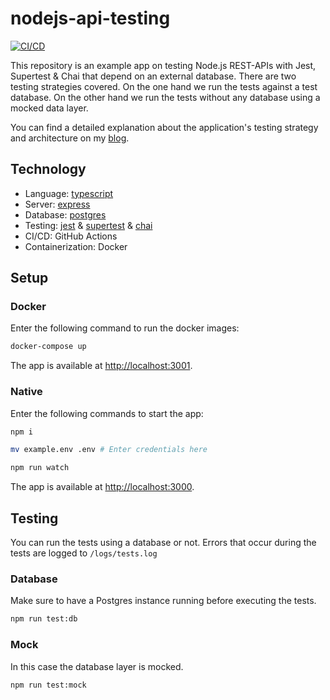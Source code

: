 # nodejs-api-testing

[![CI/CD](https://github.com/larswaechter/nodejs-api-testing/actions/workflows/actions.yml/badge.svg)](https://github.com/larswaechter/nodejs-api-testing/actions/workflows/actions.yml)

This repository is an example app on testing Node.js REST-APIs with Jest, Supertest & Chai that depend on an external database. There are two testing strategies covered. On the one hand we run the tests against a test database. On the other hand we run the tests without any database using a mocked data layer.

You can find a detailed explanation about the application's testing strategy and architecture on my [blog](https://larswaechter.dev/blog/nodejs-api-testing/).

## Technology

- Language: [typescript](https://www.npmjs.com/package/typescript)
- Server: [express](https://www.npmjs.com/package/express)
- Database: [postgres](https://www.npmjs.com/package/pg)
- Testing: [jest](https://www.npmjs.com/package/jest) & [supertest](https://www.npmjs.com/package/supertest) & [chai](https://www.npmjs.com/package/chai)
- CI/CD: GitHub Actions
- Containerization: Docker

## Setup

### Docker

Enter the following command to run the docker images:

```bash
docker-compose up
```

The app is available at [http://localhost:3001](http://localhost:3001).

### Native

Enter the following commands to start the app:

```bash
npm i

mv example.env .env	# Enter credentials here

npm run watch
```

The app is available at [http://localhost:3000](http://localhost:3000).

## Testing

You can run the tests using a database or not. Errors that occur during the tests are logged to `/logs/tests.log`

### Database

Make sure to have a Postgres instance running before executing the tests.

```bash
npm run test:db
```

### Mock

In this case the database layer is mocked.

```bash
npm run test:mock
```
